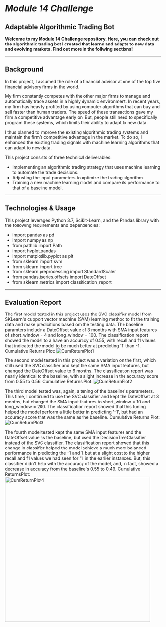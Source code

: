 # *Module 14 Challenge*
## Adaptable Algorithmic Trading Bot

**Welcome to my Module 14 Challenge repository. Here, you can check out the algorithmic trading bot I created that learns and adapts to new data and evolving markets. Find out more in the follwing sections!**

---

## Background
In this project, I assumed the role of a financial advisor at one of the top five financial advisory firms in the world. 

My firm constantly competes with the other major firms to manage and automatically trade assets in a highly dynamic environment. In recent years, my firm has heavily profited by using computer algorithms that can buy and sell faster than human traders. The speed of these transactions gave my firm a competitive advantage early on. But, people still need to specifically program these systems, which limits their ability to adapt to new data. 

I thus planned to improve the existing algorithmic trading systems and maintain the firm’s competitive advantage in the market. To do so, I enhanced the existing trading signals with machine learning algorithms that can adapt to new data.

This project consists of three technical deliverables:
- Implementing an algorithmic trading strategy that uses machine learning to automate the trade decisions.
- Adjusting the input parameters to optimize the trading algorithm.
- Training a new machine learning model and compare its performance to that of a baseline model.

---

## Technologies & Usage
This project leverages Python 3.7, SciKit-Learn, and the Pandas library with the following requirements and dependencies:
- import pandas as pd
- import numpy as np
- from pathlib import Path
- import hvplot.pandas
- import matplotlib.pyplot as plt
- from sklearn import svm
- from sklearn import tree
- from sklearn.preprocessing import StandardScaler
- from pandas,tseries.offsets import DateOffset
- from sklearn.metrics import classification_report

---

## Evaluation Report
The first model tested in this project uses the SVC classifier model from SKLearn's cupport vector machine (SVM) learning method to fit the training data and make predicitions based om the testing data. The baseline paramters include a DateOffset value of 3 months with SMA input features of short_window = 4 and long_window = 100. The classification report showed the model to a have an accuracy of 0.55, with recall and f1 vlaues that indicated the model to be much better at predicting '1' than -1.
Cumulative Returns Plot:
![CumReturnPlot1](https://user-images.githubusercontent.com/86025349/135769370-83e8f6b2-fe2c-40c5-8b9f-f44dc592c4e7.png)

The second model tested in this project was a variation on the first, which still used the SVC classifier and kept the same SMA input features, but changed the DateOffset value to 6 months. The classification report was nearly identical to the baseline, with a slight increase in the accuracy score from 0.55 to 0.56.
Cumulative Returns Plot:
![CumReturnPlot2](https://user-images.githubusercontent.com/86025349/135769406-7d7f24c3-29e5-4a6c-8c4e-65fba270e8de.png)

The third model tested was, again, a tuning of the baseline's parameters. This time, I continued to use the SVC classifier and kept the DateOffset at 3 months, but changed the SMA input features to short_window = 10 and long_window = 200. The classification report showed that this tuning helped the model perform a little better in predicting '-1', but had an accuracy score that was the same as the baseline.
Cumulative Returns Plot:
![CumReturnPlot3](https://user-images.githubusercontent.com/86025349/135769414-e9829c8e-f3c7-4d49-8173-3fc346fdb342.png)

The fourth model tested kept the same SMA input features and the DateOffset value as the baseline, but used the DecisionTreeClassifier instead of the SVC classifier. The classification report showed that this change in classifier helped the model achieve a much more balanced performance in predicting the -1 and 1, but at a slight cost to the higher recall and f1 values we had seen for '1' in the earlier instances. But, this classifier didn't help with the accuracy of the model, and, in fact, showed a decrease in accuracy from the baseline's 0.55 to 0.49.
Cumulative ReturnsPlot:
<img width="469" alt="CumReturnPlot4" src="https://user-images.githubusercontent.com/86025349/135769423-f5bf5451-b809-4d4d-b353-56d8ab391c5a.png">
